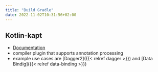```yaml
---
title: "Build Gradle"
date: 2022-11-02T10:31:56+02:00
---
```


## Kotlin-kapt

- [Documentation](https://kotlinlang.org/docs/kapt.html)
- compiler plugin that supports annotation processing
- example use cases are [Dagger2]({{< relref dagger >}}) and [Data Bindig]({{< relref data-binding >}})
